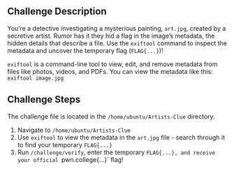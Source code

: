 ## Challenge Description
You’re a detective investigating a mysterious painting, `art.jpg`, created by a secretive artist. Rumor has it they hid a flag in the image’s metadata, the hidden details that describe a file. Use the `exiftool` command to inspect the metadata and uncover the temporary flag (`FLAG{...}`)!

`exiftool` is a command-line tool to view, edit, and remove metadata from files like photos, videos, and PDFs. You can view the metadata like this: `exiftool image.jpg`

## Challenge Steps
The challenge file is located in the `/home/ubuntu/Artists-Clue` directory.

1. Navigate to `/home/ubuntu/Artists-Clue`
2. Use `exiftool` to view the metadata in the `art.jpg` file - search through it to find your temporary `FLAG{...}`
3. Run `/challenge/verify`, enter the temporary `FLAG{...}, and receive your official `pwn.college{...}` flag!

